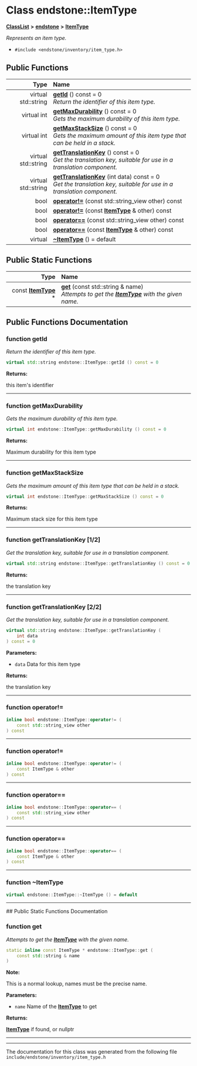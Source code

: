 

# Class endstone::ItemType



[**ClassList**](annotated.md) **>** [**endstone**](namespaceendstone.md) **>** [**ItemType**](classendstone_1_1ItemType.md)



_Represents an item type._ 

* `#include <endstone/inventory/item_type.h>`





































## Public Functions

| Type | Name |
| ---: | :--- |
| virtual std::string | [**getId**](#function-getid) () const = 0<br>_Return the identifier of this item type._  |
| virtual int | [**getMaxDurability**](#function-getmaxdurability) () const = 0<br>_Gets the maximum durability of this item type._  |
| virtual int | [**getMaxStackSize**](#function-getmaxstacksize) () const = 0<br>_Gets the maximum amount of this item type that can be held in a stack._  |
| virtual std::string | [**getTranslationKey**](#function-gettranslationkey-12) () const = 0<br>_Get the translation key, suitable for use in a translation component._  |
| virtual std::string | [**getTranslationKey**](#function-gettranslationkey-22) (int data) const = 0<br>_Get the translation key, suitable for use in a translation component._  |
|  bool | [**operator!=**](#function-operator) (const std::string\_view other) const<br> |
|  bool | [**operator!=**](#function-operator_1) (const [**ItemType**](classendstone_1_1ItemType.md) & other) const<br> |
|  bool | [**operator==**](#function-operator_2) (const std::string\_view other) const<br> |
|  bool | [**operator==**](#function-operator_3) (const [**ItemType**](classendstone_1_1ItemType.md) & other) const<br> |
| virtual  | [**~ItemType**](#function-itemtype) () = default<br> |


## Public Static Functions

| Type | Name |
| ---: | :--- |
|  const [**ItemType**](classendstone_1_1ItemType.md) \* | [**get**](#function-get) (const std::string & name) <br>_Attempts to get the_ [_**ItemType**_](classendstone_1_1ItemType.md) _with the given name._ |


























## Public Functions Documentation




### function getId 

_Return the identifier of this item type._ 
```C++
virtual std::string endstone::ItemType::getId () const = 0
```





**Returns:**

this item's identifier 





        

<hr>



### function getMaxDurability 

_Gets the maximum durability of this item type._ 
```C++
virtual int endstone::ItemType::getMaxDurability () const = 0
```





**Returns:**

Maximum durability for this item type 





        

<hr>



### function getMaxStackSize 

_Gets the maximum amount of this item type that can be held in a stack._ 
```C++
virtual int endstone::ItemType::getMaxStackSize () const = 0
```





**Returns:**

Maximum stack size for this item type 





        

<hr>



### function getTranslationKey [1/2]

_Get the translation key, suitable for use in a translation component._ 
```C++
virtual std::string endstone::ItemType::getTranslationKey () const = 0
```





**Returns:**

the translation key 





        

<hr>



### function getTranslationKey [2/2]

_Get the translation key, suitable for use in a translation component._ 
```C++
virtual std::string endstone::ItemType::getTranslationKey (
    int data
) const = 0
```





**Parameters:**


* `data` Data for this item type



**Returns:**

the translation key 





        

<hr>



### function operator!= 

```C++
inline bool endstone::ItemType::operator!= (
    const std::string_view other
) const
```




<hr>



### function operator!= 

```C++
inline bool endstone::ItemType::operator!= (
    const ItemType & other
) const
```




<hr>



### function operator== 

```C++
inline bool endstone::ItemType::operator== (
    const std::string_view other
) const
```




<hr>



### function operator== 

```C++
inline bool endstone::ItemType::operator== (
    const ItemType & other
) const
```




<hr>



### function ~ItemType 

```C++
virtual endstone::ItemType::~ItemType () = default
```




<hr>
## Public Static Functions Documentation




### function get 

_Attempts to get the_ [_**ItemType**_](classendstone_1_1ItemType.md) _with the given name._
```C++
static inline const ItemType * endstone::ItemType::get (
    const std::string & name
) 
```





**Note:**

This is a normal lookup, names must be the precise name.




**Parameters:**


* `name` Name of the [**ItemType**](classendstone_1_1ItemType.md) to get



**Returns:**

[**ItemType**](classendstone_1_1ItemType.md) if found, or nullptr 





        

<hr>

------------------------------
The documentation for this class was generated from the following file `include/endstone/inventory/item_type.h`

